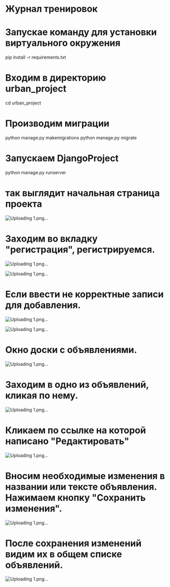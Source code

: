# Журнал тренировок 

# Запускае команду для установки виртуального окружения
pip install -r requirements.txt
# Входим в директорию urban_project
cd urban_project
# Производим миграции
python manage.py makemigrations
python manage.py migrate
# Запускаем DjangoProject
python manage.py runserver

# так выглядит начальная страница проекта

![Uploading 1.png…](https://github.com/SergeyTsVL/DjangoProject/blob/1.1/images/6.png)

# Заходим во вкладку "регистрация", регистрируемся.

![Uploading 1.png…](https://github.com/SergeyTsVL/DjangoProject/blob/1.1/images/7.png)

![Uploading 1.png…](https://github.com/SergeyTsVL/DjangoProject/blob/1.1/images/8.png)

# Если ввести не корректные записи для добавления.

![Uploading 1.png…](https://github.com/SergeyTsVL/DjangoProject/blob/1.1/images/9.png)

![Uploading 1.png…](https://github.com/SergeyTsVL/DjangoProject/blob/1.1/images/10.png)

# Окно доски с объявлениями.

![Uploading 1.png…](https://github.com/SergeyTsVL/DjangoProject/blob/1.1/images/1.png)

# Заходим в одно из объявлений, кликая по нему.

![Uploading 1.png…](https://github.com/SergeyTsVL/DjangoProject/blob/1.1/images/2.png)

# Кликаем по ссылке на которой написано "Редактировать"

![Uploading 1.png…](https://github.com/SergeyTsVL/DjangoProject/blob/1.1/images/9.png)

# Вносим необходимые изменения в названии или тексте объявления. Нажимаем кнопку "Сохранить изменения".

![Uploading 1.png…](https://github.com/SergeyTsVL/DjangoProject/blob/1.1/images/4.png)

# После сохранения изменений видим их в общем списке объявлений.

![Uploading 1.png…](https://github.com/SergeyTsVL/DjangoProject/blob/1.1/images/5.png)



